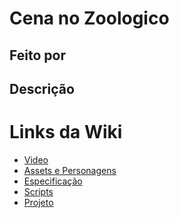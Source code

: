 # Cena no Zoologico
## Feito por 
## Descrição
# Links da Wiki
- <a href="https://github.com/lucasnoelgb/CenaZoolo/wiki/Video">Video
- <a href="https://github.com/lucasnoelgb/CenaZoolo/wiki/assets-e-personagens">Assets e Personagens
- <a href="https://github.com/lucasnoelgb/CenaZoolo/wiki/Especifica%C3%A7%C3%A3o">Especificação
- <a href="https://github.com/lucasnoelgb/CenaZoolo/wiki/Scripts">Scripts
- <a href="https://www.xbox.com/pt-BR/">Projeto
